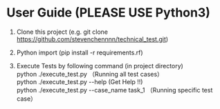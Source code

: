 
# User Guide (PLEASE USE Python3) 
1. Clone this project (e.g. git clone https://github.com/stevenchennnn/technical_test.git)

2. Python import  (pip install -r requirements.rf)

3. Execute Tests by following command (in project directory)  
    python ./execute_test.py （Running all test cases）    
    python ./execute_test.py --help  (Get Help !!)  
    python ./execute_test.py --case_name task_1 （Running specific test case）
